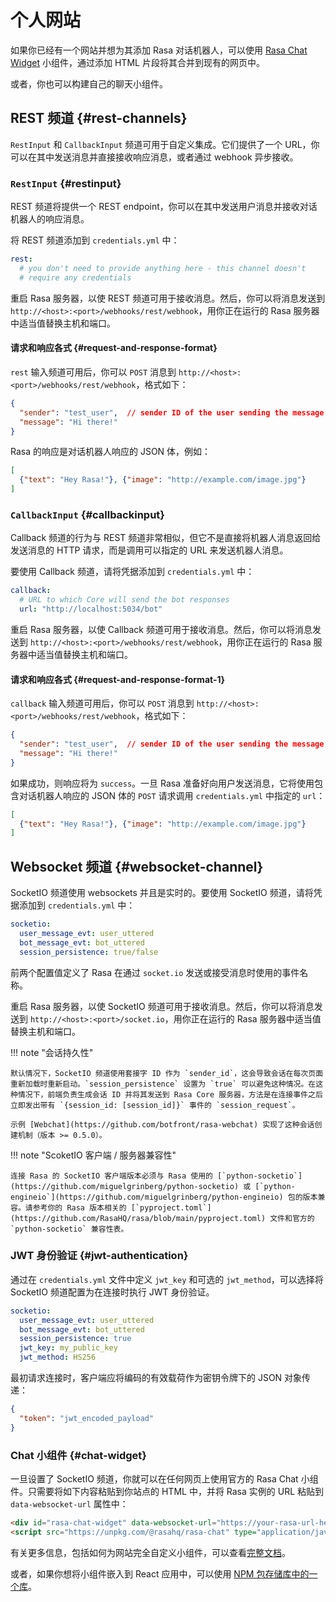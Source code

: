 # 个人网站

如果你已经有一个网站并想为其添加 Rasa 对话机器人，可以使用 [Rasa Chat Widget](/connectors/your-own-website#chat-widget) 小组件，通过添加 HTML 片段将其合并到现有的网页中。

或者，你也可以构建自己的聊天小组件。

## REST 频道 {#rest-channels}

`RestInput` 和 `CallbackInput` 频道可用于自定义集成。它们提供了一个 URL，你可以在其中发送消息并直接接收响应消息，或者通过 webhook 异步接收。

### `RestInput` {#restinput}

REST 频道将提供一个 REST endpoint，你可以在其中发送用户消息并接收对话机器人的响应消息。

将 REST 频道添加到 `credentials.yml` 中：

```yaml
rest:
  # you don't need to provide anything here - this channel doesn't
  # require any credentials
```

重启 Rasa 服务器，以使 REST 频道可用于接收消息。然后，你可以将消息发送到 `http://<host>:<port>/webhooks/rest/webhook`，用你正在运行的 Rasa 服务器中适当值替换主机和端口。

#### 请求和响应各式 {#request-and-response-format}

`rest` 输入频道可用后，你可以 `POST` 消息到 `http://<host>:<port>/webhooks/rest/webhook`，格式如下：

```json
{
  "sender": "test_user",  // sender ID of the user sending the message
  "message": "Hi there!"
}
```

Rasa 的响应是对话机器人响应的 JSON 体，例如：

```json
[
  {"text": "Hey Rasa!"}, {"image": "http://example.com/image.jpg"}
]
```

### `CallbackInput` {#callbackinput}

Callback 频道的行为与 REST 频道非常相似，但它不是直接将机器人消息返回给发送消息的 HTTP 请求，而是调用可以指定的 URL 来发送机器人消息。

要使用 Callback 频道，请将凭据添加到 `credentials.yml` 中：

```yaml
callback:
  # URL to which Core will send the bot responses
  url: "http://localhost:5034/bot"
```

重启 Rasa 服务器，以使 Callback 频道可用于接收消息。然后，你可以将消息发送到 `http://<host>:<port>/webhooks/rest/webhook`，用你正在运行的 Rasa 服务器中适当值替换主机和端口。

#### 请求和响应各式 {#request-and-response-format-1}

`callback` 输入频道可用后，你可以 `POST` 消息到 `http://<host>:<port>/webhooks/rest/webhook`，格式如下：

```json
{
  "sender": "test_user",  // sender ID of the user sending the message
  "message": "Hi there!"
}
```

如果成功，则响应将为 `success`。一旦 Rasa 准备好向用户发送消息，它将使用包含对话机器人响应的 JSON 体的 `POST` 请求调用 `credentials.yml` 中指定的 `url`：

```json
[
  {"text": "Hey Rasa!"}, {"image": "http://example.com/image.jpg"}
]
```

## Websocket 频道 {#websocket-channel}

SocketIO 频道使用 websockets 并且是实时的。要使用 SocketIO 频道，请将凭据添加到 `credentials.yml` 中：

```yaml
socketio:
  user_message_evt: user_uttered
  bot_message_evt: bot_uttered
  session_persistence: true/false
```

前两个配置值定义了 Rasa 在通过 `socket.io` 发送或接受消息时使用的事件名称。

重启 Rasa 服务器，以使 SocketIO 频道可用于接收消息。然后，你可以将消息发送到 `http://<host>:<port>/socket.io`，用你正在运行的 Rasa 服务器中适当值替换主机和端口。

!!! note "会话持久性"

    默认情况下，SocketIO 频道使用套接字 ID 作为 `sender_id`，这会导致会话在每次页面重新加载时重新启动。`session_persistence` 设置为 `true` 可以避免这种情况。在这种情况下，前端负责生成会话 ID 并将其发送到 Rasa Core 服务器，方法是在连接事件之后立即发出带有 `{session_id: [session_id]}` 事件的 `session_request`。

    示例 [Webchat](https://github.com/botfront/rasa-webchat) 实现了这种会话创建机制（版本 >= 0.5.0）。

!!! note "ScoketIO 客户端 / 服务器兼容性"

    连接 Rasa 的 SocketIO 客户端版本必须与 Rasa 使用的 [`python-socketio`](https://github.com/miguelgrinberg/python-socketio) 或 [`python-engineio`](https://github.com/miguelgrinberg/python-engineio) 包的版本兼容。请参考你的 Rasa 版本相关的 [`pyproject.toml`](https://github.com/RasaHQ/rasa/blob/main/pyproject.toml) 文件和官方的 `python-socketio` 兼容性表。

### JWT 身份验证 {#jwt-authentication}

通过在 `credentials.yml` 文件中定义 `jwt_key` 和可选的 `jwt_method`，可以选择将 SocketIO 频道配置为在连接时执行 JWT 身份验证。

```yaml
socketio:
  user_message_evt: user_uttered
  bot_message_evt: bot_uttered
  session_persistence: true
  jwt_key: my_public_key
  jwt_method: HS256
```

最初请求连接时，客户端应将编码的有效载荷作为密钥令牌下的 JSON 对象传递：

```json
{
  "token": "jwt_encoded_payload"
}
```

### Chat 小组件 {#chat-widget}

一旦设置了 SocketIO 频道，你就可以在任何网页上使用官方的 Rasa Chat 小组件。只需要将如下内容粘贴到你站点的 HTML 中，并将 Rasa 实例的 URL 粘贴到 `data-websocket-url` 属性中：

```html
<div id="rasa-chat-widget" data-websocket-url="https://your-rasa-url-here/"></div>
<script src="https://unpkg.com/@rasahq/rasa-chat" type="application/javascript"></script>
```

有关更多信息，包括如何为网站完全自定义小组件，可以查看[完整文档](https://chat-widget-docs.rasa.com/)。

或者，如果你想将小组件嵌入到 React 应用中，可以使用 [NPM 包存储库中的一个库](https://www.npmjs.com/package/@rasahq/rasa-chat)。
